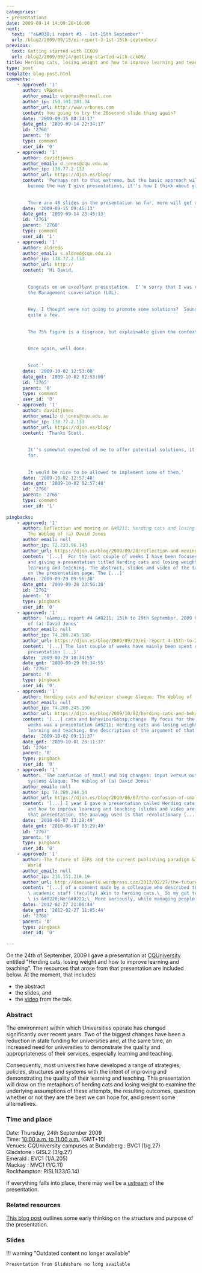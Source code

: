 ```yaml
---
categories:
- presentations
date: 2009-09-14 14:09:28+10:00
next:
  text: '"e&#038;i report #3 - 1st-15th September"'
  url: /blog2/2009/09/15/ei-report-3-1st-15th-september/
previous:
  text: Getting started with CCK09
  url: /blog2/2009/09/14/getting-started-with-cck09/
title: Herding cats, losing weight and how to improve learning and teaching
type: post
template: blog-post.html
comments:
    - approved: '1'
      author: VRBones
      author_email: vrbones@hotmail.com
      author_ip: 150.101.181.34
      author_url: http://www.vrbones.com
      content: You going to try the 20second slide thing again?
      date: '2009-09-15 08:34:17'
      date_gmt: '2009-09-14 22:34:17'
      id: '2760'
      parent: '0'
      type: comment
      user_id: '0'
    - approved: '1'
      author: davidtjones
      author_email: d.jones@cqu.edu.au
      author_ip: 138.77.2.133
      author_url: https://djon.es/blog/
      content: 'Perhaps not to that extreme, but the basic approach will be much the same.  It''s
        become the way I give presentations, it''s how I think about giving them.
    
    
        There are 48 slides in the presentation so far, more will get added.'
      date: '2009-09-15 09:45:13'
      date_gmt: '2009-09-14 23:45:13'
      id: '2761'
      parent: '2760'
      type: comment
      user_id: '1'
    - approved: '1'
      author: aldreds
      author_email: s.aldred@cqu.edu.au
      author_ip: 138.77.2.133
      author_url: http://
      content: 'Hi David,
    
    
        Congrats on an excellent presentation.  I''m sorry that I was not there to hear
        the Management conversation (LOL).
    
    
        Hey, I thought were not going to promote some solutions?  Sounds like you offered
        quite a few.
    
    
        The 75% figure is a disgrace, but explainable given the context of your talk.
    
    
        Once again, well done.
    
    
        Scot.'
      date: '2009-10-02 12:53:00'
      date_gmt: '2009-10-02 02:53:00'
      id: '2765'
      parent: '0'
      type: comment
      user_id: '0'
    - approved: '1'
      author: davidtjones
      author_email: d.jones@cqu.edu.au
      author_ip: 138.77.2.133
      author_url: https://djon.es/blog/
      content: 'Thanks Scott.
    
    
        It''s somewhat expected of me to offer potential solutions, it''s what I get paid
        for.
    
    
        It would be nice to be allowed to implement some of them.'
      date: '2009-10-02 12:57:48'
      date_gmt: '2009-10-02 02:57:48'
      id: '2766'
      parent: '2765'
      type: comment
      user_id: '1'
    
pingbacks:
    - approved: '1'
      author: Reflection and moving on &#8211; herding cats and losing weight &laquo;
        The Weblog of (a) David Jones
      author_email: null
      author_ip: 72.233.96.143
      author_url: https://djon.es/blog/2009/09/28/reflection-and-moving-on-herding-cats-and-losing-weight/
      content: '[...]  For the last couple of weeks I have been focused on developing
        and giving a presentation titled Herding cats and losing weight: How to improve
        learning and teaching. The abstract, slides and video of the talk are all available
        on the presentation page. The [...]'
      date: '2009-09-29 09:56:38'
      date_gmt: '2009-09-28 23:56:38'
      id: '2762'
      parent: '0'
      type: pingback
      user_id: '0'
    - approved: '1'
      author: 'e&amp;i report #4 &#8211; 15th to 29th September, 2009 &laquo; The Weblog
        of (a) David Jones'
      author_email: null
      author_ip: 74.200.245.188
      author_url: https://djon.es/blog/2009/09/29/ei-report-4-15th-to-29th-september-2009/
      content: '[...] The last couple of weeks have mainly been spent on the herding cats
        presentation [...]'
      date: '2009-09-29 10:34:55'
      date_gmt: '2009-09-29 00:34:55'
      id: '2763'
      parent: '0'
      type: pingback
      user_id: '0'
    - approved: '1'
      author: Herding cats and behaviour change &laquo; The Weblog of (a) David Jones
      author_email: null
      author_ip: 74.200.245.190
      author_url: https://djon.es/blog/2009/10/02/herding-cats-and-behaviour-change/
      content: '[...] cats and behaviour&nbsp;change  My focus for the last couple of
        weeks was a presentation &#8211; Herding cats and losing weight: How to improve
        learning and teaching. One description of the argument of that presentation [...]'
      date: '2009-10-02 09:11:37'
      date_gmt: '2009-10-01 23:11:37'
      id: '2764'
      parent: '0'
      type: pingback
      user_id: '0'
    - approved: '1'
      author: 'The confusion of small and big changes: input versus output and types of
        systems &laquo; The Weblog of (a) David Jones'
      author_email: null
      author_ip: 74.200.244.14
      author_url: https://djon.es/blog/2010/06/07/the-confusion-of-small-and-big-changes-input-versus-output-and-types-of-systems/
      content: '[...] I year I gave a presentation called Herding cats, losing weight
        and how to improve learning and teaching (slides and video are available). In
        that presentation, the analogy used is that revolutionary [...]'
      date: '2010-06-07 13:29:49'
      date_gmt: '2010-06-07 03:29:49'
      id: '2767'
      parent: '0'
      type: pingback
      user_id: '0'
    - approved: '1'
      author: The future of OERs and the current publishing paradigm &laquo; Damo&#8217;s
        World
      author_email: null
      author_ip: 216.151.210.19
      author_url: http://damosworld.wordpress.com/2012/02/27/the-future-of-oers-and-the-current-publishing-paradigm/
      content: "[...] of a comment made by a colleague who described the management of\
        \ academic staff (faculty) akin to herding cats.\_ So my gut tells me the answer\
        \ is &#8220;No!&#8221;\_ More seriously, while managing people who [...]"
      date: '2012-02-27 21:05:44'
      date_gmt: '2012-02-27 11:05:44'
      id: '2768'
      parent: '0'
      type: pingback
      user_id: '0'
    
---
```

On the 24th of September, 2009 I gave a presentation at [CQUniversity](http://www.cqu.edu.au) entitled "Herding cats, losing weight and how to improve learning and teaching". The resources that arose from that presentation are included below. At the moment, that includes:

- the abstract
- the slides, and
- the [video](http://www.vimeo.com/8160473) from the talk.

### Abstract

The environment within which Universities operate has changed significantly over recent years. Two of the biggest changes have been a reduction in state funding for universities and, at the same time, an increased need for universities to demonstrate the quality and appropriateness of their services, especially learning and teaching.

Consequently, most universities have developed a range of strategies, policies, structures and systems with the intent of improving and demonstrating the quality of their learning and teaching. This presentation will draw on the metaphors of herding cats and losing weight to examine the underlying assumptions of these attempts, the resulting outcomes, question whether or not they are the best we can hope for, and present some alternatives.

### Time and place

Date: Thursday, 24th September 2009  
Time: [10:00 a.m. to 11:00 a.m.](http://www.worldtimezone.com/time/wtzresult.php?CiID=13893&forma=) (GMT+10)  
Venues: CQUniversity campuses at Bundaberg : BVC1 (1/g.27)  
Gladstone : GISL2 (3/g.27)  
Emerald : EVC1 (1/A.205)  
Mackay : MVC1 (1/G.11)  
Rockhampton: RISL1(33/G.14)

If everything falls into place, there may well be a [ustream](http://www.ustream.tv/) of the presentation.

### Related resources

[This blog post](/blog2/2009/08/06/loosing-weight-improving-learning-and-teaching-and-complex-systems/) outlines some early thinking on the structure and purpose of the presentation.

### Slides


!!! warning "Outdated content no longer available"

    Presentation from Slideshare no long available
